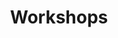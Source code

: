 ---
title: Workshops
menu: Workshops
onpage_menu: false
body_classes: "header-transparent header-dark"
content:
    items: '@self.modular'
---